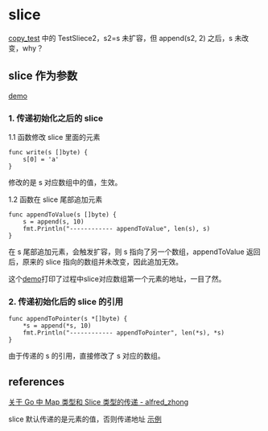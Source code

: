 # slice

[copy_test](./copy_test.go) 中的 TestSliece2，s2=s 未扩容，但 append(s2, 2) 之后，s 未改变，why？

## slice 作为参数
[demo](./value_pointer/main1.go)

### 1. 传递初始化之后的 slice

1.1 函数修改 slice 里面的元素

```
func write(s []byte) {
	s[0] = 'a'
}
```
修改的是 s 对应数组中的值，生效。

1.2 函数在 slice 尾部追加元素
```
func appendToValue(s []byte) {
	s = append(s, 10)
	fmt.Println("------------ appendToValue", len(s), s)
}
```
在 s 尾部追加元素，会触发扩容，则 s 指向了另一个数组，appendToValue 返回后，原来的 slice 指向的数组并未改变，因此追加无效。

这个[demo](./value_pointer/main2.go)打印了过程中slice对应数组第一个元素的地址，一目了然。

### 2. 传递初始化后的 slice 的引用
```
func appendToPointer(s *[]byte) {
	*s = append(*s, 10)
	fmt.Println("------------ appendToPointer", len(*s), *s)
}
```
由于传递的 s 的引用，直接修改了 s 对应的数组。

## references
[关于 Go 中 Map 类型和 Slice 类型的传递 - alfred_zhong](https://www.cnblogs.com/snowInPluto/p/7477365.html)

slice 默认传递的是元素的值，否则传递地址 [示例](./demo3.go)
